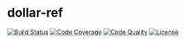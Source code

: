 # dollar-ref

[![Build Status](https://travis-ci.org/bagrat/dollar-ref.svg?branch=master)](https://travis-ci.org/bagrat/dollar-ref)
[![Code Coverage](https://api.codacy.com/project/badge/Coverage/0bcd382ae5e944dfab79a0cfe42366cf)](https://www.codacy.com/app/bagrat/dollar-ref?utm_source=github.com&utm_medium=referral&utm_content=bagrat/dollar-ref&utm_campaign=Badge_Coverage)
[![Code Quality](https://api.codacy.com/project/badge/Grade/0bcd382ae5e944dfab79a0cfe42366cf)](https://www.codacy.com/app/bagrat/dollar-ref?utm_source=github.com&amp;utm_medium=referral&amp;utm_content=bagrat/dollar-ref&amp;utm_campaign=Badge_Grade)
[![License](https://img.shields.io/badge/license-MIT-blue.svg)](https://raw.githubusercontent.com/bagrat/dollar-ref/master/LICENSE)

